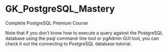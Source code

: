 # GK_PostgreSQL_Mastery
Complete PostgreSQL Premium Course

Note that if you don’t know how to execute a query against the PostgreSQL database using the psql command-line tool or pgAdmin GUI tool, you can check it out the connecting to PostgreSQL database tutorial.